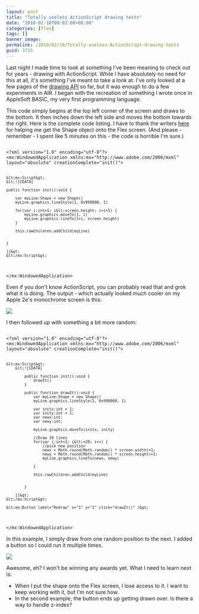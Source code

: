 ```yaml
---
layout: post
title: "Totally useless ActionScript drawing tests"
date: "2010-02-10T09:02:00+06:00"
categories: [flex]
tags: []
banner_image: 
permalink: /2010/02/10/Totally-useless-ActionScript-drawing-tests
guid: 3715
---
```


Last night I made time to look at something I've been meaning to check out for years - drawing with ActionScript. While I have absolutely no need for this at all, it's something I've meant to take a look at. I've only looked at a few pages of the <a href="http://livedocs.adobe.com/flex/3/html/help.html?content=Part6_ProgAS_1.html">drawing API</a> so far, but it was enough to do a few experiments in AIR. I began with the recreation of something I wrote once in AppleSoft BASIC, my very first programming language.

<p>

This code simply begins at the top left corner of the screen and draws to the bottom. It then inches down the left side and moves the bottom towards the right. Here is the complete code listing. I have to thank the writers <a href="http://www.actionscript.org/forums/archive/index.php3/t-121971.html">here</a> for helping me get the Shape object onto the Flex screen. (And please - remember - I spent like 5 minutes on this - the code is horrible I'm sure.)

<p>

<code>
&lt;?xml version="1.0" encoding="utf-8"?&gt;
&lt;mx:WindowedApplication xmlns:mx="http://www.adobe.com/2006/mxml" layout="absolute" creationComplete="init()"&gt;

	&lt;mx:Script&gt;
	&lt;![CDATA[

	public function init():void {

		var myLine:Shape = new Shape()
		myLine.graphics.lineStyle(1, 0x990000, 1)
		
		for(var i:int=1; i&lt;screen.height; i=i+5) {
			myLine.graphics.moveTo(1, i)
			myLine.graphics.lineTo(1+i, screen.height)
		}
		
		this.rawChildren.addChild(myLine)

		
	}

	]]&gt;
	&lt;/mx:Script&gt;

&lt;/mx:WindowedApplication&gt;
</code>

<p>

Even if you don't know ActionScript, you can probably read that and grok what it is doing. The output - which actually looked much cooler on my Apple 2e's monochrome screen is this:

<p>

<img src="https://static.raymondcamden.com/images/Screen shot 2010-02-10 at 8.12.52 AM.png" />

<p>

I then followed up with something a bit more random:

<p>

<code>
&lt;?xml version="1.0" encoding="utf-8"?&gt;
&lt;mx:WindowedApplication xmlns:mx="http://www.adobe.com/2006/mxml" layout="absolute" creationComplete="init()"&gt;
	
	&lt;mx:Script&gt;
		&lt;![CDATA[
	
			public function init():void {
				drawIt()
			}
			
			public function drawIt():void {
				var myLine:Shape = new Shape()
				myLine.graphics.lineStyle(1, 0x990000, 1)

				var initx:int = 1;
				var inity:int = 1;
				var newx:int;
				var newy:int;
				
				myLine.graphics.moveTo(initx, inity)

				//Draw 20 lines
				for(var i:int=1; i&lt;=20; i++) {
					//pick new position
					newx = Math.round(Math.random() * screen.width)+1;
					newy = Math.round(Math.random() * screen.height)+1;
					myLine.graphics.lineTo(newx, newy)
						
				}
				
				this.rawChildren.addChild(myLine)
				
				
			}
			
		]]&gt;
	&lt;/mx:Script&gt;
	
	&lt;mx:Button label="Redraw" x="1" y="1" click="drawIt()" /&gt;
	
&lt;/mx:WindowedApplication&gt;
</code>

<p>

In this example, I simply draw from one random position to the next. I added a button so I could run it multiple times. 

<p>

<img src="https://static.raymondcamden.com/images/cfjedi/Screen shot 2010-02-10 at 8.14.12 AM.png" />

<p>

Awesome, eh? I won't be winning any awards yet. What I need to learn next is: 

<p>

<ul>
<li>When I put the shape onto the Flex screen, I lose access to it. I want to keep working with it, but I'm not sure how.
<li>In the second example, the button ends up getting drawn over. Is there a way to handle z-index?
</ul>